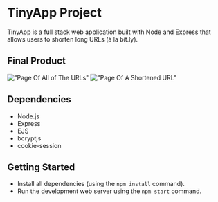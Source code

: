 # TinyApp Project

TinyApp is a full stack web application built with Node and Express that allows users to shorten long URLs (à la bit.ly).

## Final Product

!["Page Of All of The URLs"](https://github.com/kickycaptain/tinyapp/blob/master/docs/urls-page.PNG?raw=true)
!["Page Of A Shortened URL"](https://github.com/kickycaptain/tinyapp/blob/master/docs/shortened-url-page.PNG?raw=true)

## Dependencies

- Node.js
- Express
- EJS
- bcryptjs
- cookie-session

## Getting Started

- Install all dependencies (using the `npm install` command).
- Run the development web server using the `npm start` command.
